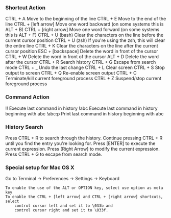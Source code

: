### Shortcut                Action
CTRL + A                Move to the beginning of the line
CTRL + E                Move to the end of the line
CTRL + [left arrow]     Move one word backward (on some systems this is ALT + B)
CTRL + [right arrow]    Move one word forward (on some systems this is ALT + F)
CTRL + U (bash)         Clear the characters on the line before the current cursor position
CTRL + U (zsh)          If you're using the zsh, this will clear the entire line
CTRL + K                Clear the characters on the line after the current cursor position
ESC + [backspace]       Delete the word in front of the cursor
CTRL + W                Delete the word in front of the cursor
ALT + D                 Delete the word after the cursor
CTRL + R                Search history
CTRL + G                Escape from search mode
CTRL + _                Undo the last change
CTRL + L                Clear screen
CTRL + S                Stop output to screen
CTRL + Q                Re-enable screen output
CTRL + C                Terminate/kill current foreground process
CTRL + Z                Suspend/stop current foreground process
### Command              Action
!!                      Execute last command in history
!abc                    Execute last command in history beginning with abc
!abc:p                  Print last command in history beginning with abc

### History Search
Press CTRL + R to search through the history. Continue pressing CTRL + R until you find the entry you're looking for. Press [ENTER] to execute the current expression. Press [Right Arrow] to modify the current expression. Press CTRL + G to escape from search mode.
### Special setup for Mac OS X
Go to Terminal -> Preferences -> Settings -> Keyboard

    To enable the use of the ALT or OPTION key, select use option as meta key
    To enable the CTRL + [left arrow] and CTRL + [right arrow] shortcuts, select
        control cursor left and set it to \033b and
        control cursor right and set it to \033f.

